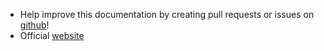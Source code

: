 



- Help improve this documentation by creating pull requests or issues on [github](https://github.com/seeleteam/seele-md)!
- Official [website](https://seelenet.com/)